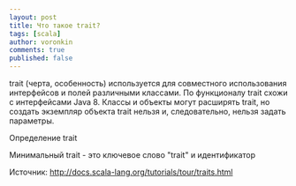 ```yaml
---
layout: post
title: Что такое trait?
tags: [scala]
author: voronkin
comments: true
published: false
---
```


trait (черта, особенность) используется для совместного использования интерфейсов и полей различными классами. По функционалу trait схожи с интерфейсами Java 8. Классы и объекты могут расширять trait, но создать экземпляр объекта trait нельзя и, следовательно, нельзя задать параметры.

Определение trait

Минимальный trait - это ключевое слово "trait" и идентификатор

Источник: http://docs.scala-lang.org/tutorials/tour/traits.html